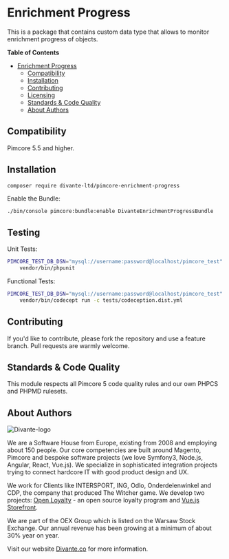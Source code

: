 # Enrichment Progress
This is a package that contains custom data type that allows to monitor enrichment progress of objects.

**Table of Contents**

- [Enrichment Progress](#enrichment-progress)
	- [Compatibility](#compatibility)
	- [Installation](#installation)
	- [Contributing](#contributing)
    - [Licensing](#licensing)
    - [Standards & Code Quality](#standards-code-quality)
    - [About Authors](#about-authors)
    
## Compatibility
Pimcore 5.5 and higher.

## Installation
```
composer require divante-ltd/pimcore-enrichment-progress
```

Enable the Bundle:
```bash
./bin/console pimcore:bundle:enable DivanteEnrichmentProgressBundle
```

## Testing
Unit Tests:
```bash
PIMCORE_TEST_DB_DSN="mysql://username:password@localhost/pimcore_test" \
    vendor/bin/phpunit
```

Functional Tests:
```bash
PIMCORE_TEST_DB_DSN="mysql://username:password@localhost/pimcore_test" \
    vendor/bin/codecept run -c tests/codeception.dist.yml
```

## Contributing
If you'd like to contribute, please fork the repository and use a feature branch. Pull requests are warmly welcome.

## Standards & Code Quality
This module respects all Pimcore 5 code quality rules and our own PHPCS and PHPMD rulesets.

## About Authors
![Divante-logo](http://divante.co/logo-HG.png "Divante")

We are a Software House from Europe, existing from 2008 and employing about 150 people. Our core competencies are built 
around Magento, Pimcore and bespoke software projects (we love Symfony3, Node.js, Angular, React, Vue.js). 
We specialize in sophisticated integration projects trying to connect hardcore IT with good product design and UX.

We work for Clients like INTERSPORT, ING, Odlo, Onderdelenwinkel and CDP, the company that produced The Witcher game. 
We develop two projects: [Open Loyalty](http://www.openloyalty.io/ "Open Loyalty") - an open source loyalty program 
and [Vue.js Storefront](https://github.com/DivanteLtd/vue-storefront "Vue.js Storefront").

We are part of the OEX Group which is listed on the Warsaw Stock Exchange. Our annual revenue has been growing at a 
minimum of about 30% year on year.

Visit our website [Divante.co](https://divante.co/ "Divante.co") for more information.
